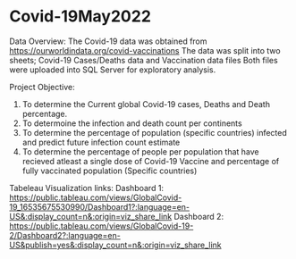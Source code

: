 # Covid-19May2022
Data Overview:
The Covid-19 data was obtained from https://ourworldindata.org/covid-vaccinations 
The data was split into two sheets; Covid-19 Cases/Deaths data and Vaccination data files
Both files were uploaded into SQL Server for exploratory analysis. 

Project Objective: 
1. To determine the Current global Covid-19 cases, Deaths and Death percentage.
2. To determoine the infection and death count  per continents
3. To determine the percentage of population (specific countries) infected and predict future infection count estimate
4. To determine the percentage of people per population that have recieved atleast a single dose of Covid-19 Vaccine 
    and percentage of fully vaccinated population (Specific countries)
    
 Tabeleau Visualization links: 
 Dashboard 1: https://public.tableau.com/views/GlobalCovid-19_16535675530990/Dashboard1?:language=en-US&:display_count=n&:origin=viz_share_link
 Dashboard 2: https://public.tableau.com/views/GlobalCovid-19-2/Dashboard2?:language=en-US&publish=yes&:display_count=n&:origin=viz_share_link
 
 

